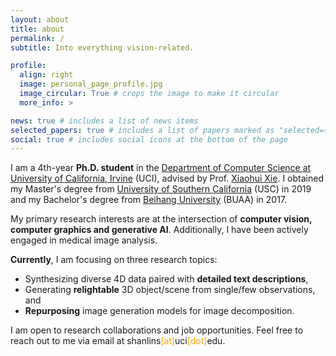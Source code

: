 ```yaml
---
layout: about
title: about
permalink: /
subtitle: Into everything vision-related.

profile:
  align: right
  image: personal_page_profile.jpg
  image_circular: True # crops the image to make it circular
  more_info: >

news: true # includes a list of news items
selected_papers: true # includes a list of papers marked as "selected={true}"
social: true # includes social icons at the bottom of the page
---
```


I am a 4th-year **Ph.D. student** in the [Department of Computer Science at University of California, Irvine](https://cs.ics.uci.edu/) (UCI), advised by Prof. [Xiaohui Xie](https://ics.uci.edu/~xhx/). I obtained my Master's degree from [University of Southern California](https://minghsiehece.usc.edu/) (USC) in 2019 and my Bachelor's degree from [Beihang University](https://yqgdxy.buaa.edu.cn/) (BUAA) in 2017.

My primary research interests are at the intersection of **computer vision, computer graphics and generative AI**. Additionally, I have been actively engaged in medical image analysis.

**Currently**, I am focusing on three research topics:

- Synthesizing diverse 4D data paired with **detailed text descriptions**,
- Generating **relightable** 3D object/scene from single/few observations, and
- **Repurposing** image generation models for image decomposition. 

I am open to research collaborations and job opportunities. Feel free to reach out to me via email at shanlins<span style="color:orange">[at]</span>uci<span style="color:orange">[dot]</span>edu.
